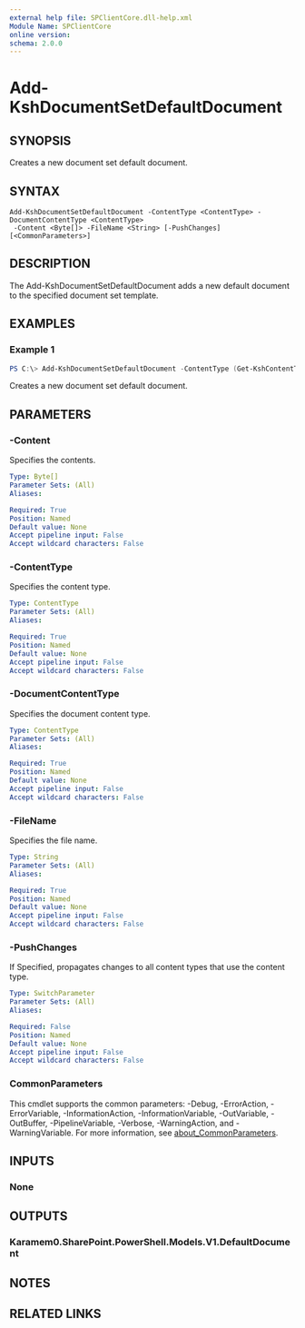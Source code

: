 ```yaml
---
external help file: SPClientCore.dll-help.xml
Module Name: SPClientCore
online version:
schema: 2.0.0
---
```


# Add-KshDocumentSetDefaultDocument

## SYNOPSIS
Creates a new document set default document.

## SYNTAX

```
Add-KshDocumentSetDefaultDocument -ContentType <ContentType> -DocumentContentType <ContentType>
 -Content <Byte[]> -FileName <String> [-PushChanges] [<CommonParameters>]
```

## DESCRIPTION
The Add-KshDocumentSetDefaultDocument adds a new default document to the specified document set template.

## EXAMPLES

### Example 1
```powershell
PS C:\> Add-KshDocumentSetDefaultDocument -ContentType (Get-KshContentType -ContentTypeId '0x0120D5200014BC33BECFD5C340922C6D6CECC7830D') -DocumentContentType (Get-KshContentType -ContentTypeId '0x101') -Content ([System.Text.Encoding]::UTF8.GetBytes('Contact: admin@example.onmicrosoft.com')) -FileName 'README.txt' -PushChanges
```

Creates a new document set default document.

## PARAMETERS

### -Content
Specifies the contents.

```yaml
Type: Byte[]
Parameter Sets: (All)
Aliases:

Required: True
Position: Named
Default value: None
Accept pipeline input: False
Accept wildcard characters: False
```

### -ContentType
Specifies the content type.

```yaml
Type: ContentType
Parameter Sets: (All)
Aliases:

Required: True
Position: Named
Default value: None
Accept pipeline input: False
Accept wildcard characters: False
```

### -DocumentContentType
Specifies the document content type.

```yaml
Type: ContentType
Parameter Sets: (All)
Aliases:

Required: True
Position: Named
Default value: None
Accept pipeline input: False
Accept wildcard characters: False
```

### -FileName
Specifies the file name.

```yaml
Type: String
Parameter Sets: (All)
Aliases:

Required: True
Position: Named
Default value: None
Accept pipeline input: False
Accept wildcard characters: False
```

### -PushChanges
If Specified, propagates changes to all content types that use the content type.

```yaml
Type: SwitchParameter
Parameter Sets: (All)
Aliases:

Required: False
Position: Named
Default value: None
Accept pipeline input: False
Accept wildcard characters: False
```

### CommonParameters
This cmdlet supports the common parameters: -Debug, -ErrorAction, -ErrorVariable, -InformationAction, -InformationVariable, -OutVariable, -OutBuffer, -PipelineVariable, -Verbose, -WarningAction, and -WarningVariable. For more information, see [about_CommonParameters](http://go.microsoft.com/fwlink/?LinkID=113216).

## INPUTS

### None

## OUTPUTS

### Karamem0.SharePoint.PowerShell.Models.V1.DefaultDocument

## NOTES

## RELATED LINKS
